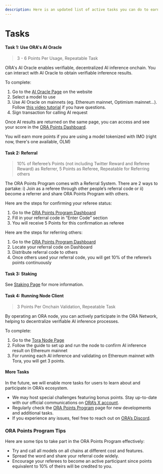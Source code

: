 ```yaml
---
description: Here is an updated list of active tasks you can do to earn points.
---
```


# Tasks

#### Task 1: Use ORA's AI Oracle <a href="#heading-task-2-use-ora-onchain-ai-oracle" id="heading-task-2-use-ora-onchain-ai-oracle"></a>

> 3 - 6 Points Per Usage, Repeatable Task

ORA's AI Oracle enables verifiable, decentralized AI inference onchain. You can interact with AI Oracle to obtain verifiable inference results.

To complete:

1. Go to the [AI Oracle Page](https://www.ora.io/app/opml/models) on the website
2. Select a model to use
3. Use AI Oracle on mainnets (eg. Ethereum mainnet, Optimism mainnet…). Follow [this video tutorial](https://www.youtube.com/watch?v=8fcJbeKN1uM) if you have questions.
4. Sign transaction for calling AI request

Once AI results are returned on the same page, you can access and see your score in the [ORA Points Dashboard](https://www.ora.io/app/tasks/dashboard).

You will earn more points if you are using a model tokenized with IMO (right now, there's one available, OLM)

#### Task 2: Referral <a href="#heading-task-3-referral" id="heading-task-3-referral"></a>

> 10% of Referee’s Points (not including Twitter Reward and Referee Reward) as Referrer, 5 Points as Referee, Repeatable for Referring others

The ORA Points Program comes with a Referral System. There are 2 ways to partake: i) Join as a referee through other people’s referral code or ii) become a referrer and share ORA Points Program with others.

Here are the steps for confirming your referee status:

1. Go to the [ORA Points Program Dashboard](https://www.ora.io/app/tasks/dashboard)
2. Fill in your referral code in “Enter Code” section
3. You will receive 5 Points for this confirmation as referee

Here are the steps for referring others:

1. Go to the [ORA Points Program Dashboard](https://www.ora.io/app/tasks/dashboard)
2. Locate your referral code on Dashboard
3. Distribute referral code to others
4. Once others used your referral code, you will get 10% of the referee’s points continuously

#### Task 3: Staking

See [Staking Page](staking.md) for more information.

#### Task 4: Running Node Client

> 3 Points Per Onchain Validation, Repeatable Task

By operating an ORA node, you can actively participate in the ORA Network, helping to decentralize verifiable AI inference processes.

To complete:

1. Go to the [Tora Node Page](../the-ora-network/node-operator-guide/validator-client-tutorials.md)
2. Follow the guide to set up and run the node to confirm AI inference result on Ethereum mainnet
3. For running each AI inference and validating on Ethereum mainnet with Tora, you will get 3 points.

#### More Tasks <a href="#heading-more-tasks" id="heading-more-tasks"></a>

In the future, we will enable more tasks for users to learn about and participate in ORA’s ecosystem.

* We may host special challenges featuring bonus points. Stay up-to-date with our official communications on [ORA’s X account](https://x.com/oraprotocol).
* Regularly check the [ORA Points Program](https://www.ora.io/app/tasks/dashboard) page for new developments and additional tasks.
* If you experience any issues, feel free to reach out on [ORA’s Discord](https://discord.com/invite/MgyYbW9dQj).

### ORA Points Program Tips <a href="#heading-ora-points-program-tips" id="heading-ora-points-program-tips"></a>

Here are some tips to take part in the ORA Points Program effectively:

* Try and call all models on all chains at different cost and features.
* Spread the word and share your referral code widely.
* Encourage your referees to become an active participant since points equivalent to 10% of theirs will be credited to you.
